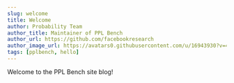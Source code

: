 ```yaml
---
slug: welcome
title: Welcome
author: Probability Team
author_title: Maintainer of PPL Bench
author_url: https://github.com/facebookresearch
author_image_url: https://avatars0.githubusercontent.com/u/16943930?v=4
tags: [pplbench, hello]
---
```


Welcome to the PPL Bench site blog!
